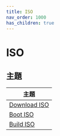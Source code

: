 ```yaml
---
title: ISO
nav_order: 1000
has_children: true
---
```



# ISO


## 主題

| 主題 |
| --- |
| [Download ISO](https://samwhelp.github.io/note-about-archlinux/read/core/iso/download-iso.html)
| [Boot ISO](https://samwhelp.github.io/note-about-archlinux/read/core/iso/boot-iso.html) |
| [Build ISO](https://samwhelp.github.io/note-about-archlinux/read/core/iso/build-iso.html) |


